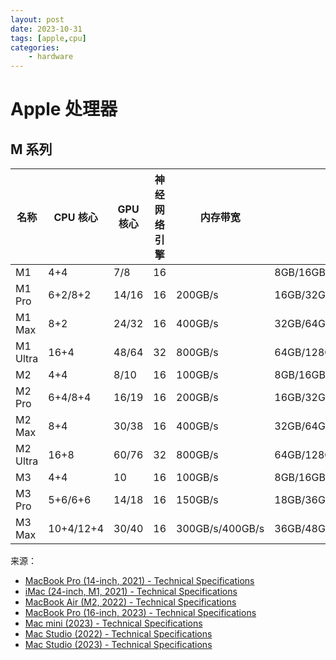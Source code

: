 ```yaml
---
layout: post
date: 2023-10-31
tags: [apple,cpu]
categories:
    - hardware
---
```


# Apple 处理器

## M 系列

| 名称     | CPU 核心  | GPU 核心 | 神经网络引擎 | 内存带宽        | 内存大小                  |
|----------|-----------|----------|--------------|-----------------|---------------------------|
| M1       | 4+4       | 7/8      | 16           |                 | 8GB/16GB                  |
| M1 Pro   | 6+2/8+2   | 14/16    | 16           | 200GB/s         | 16GB/32GB                 |
| M1 Max   | 8+2       | 24/32    | 16           | 400GB/s         | 32GB/64GB                 |
| M1 Ultra | 16+4      | 48/64    | 32           | 800GB/s         | 64GB/128GB                |
| M2       | 4+4       | 8/10     | 16           | 100GB/s         | 8GB/16GB/24GB             |
| M2 Pro   | 6+4/8+4   | 16/19    | 16           | 200GB/s         | 16GB/32GB                 |
| M2 Max   | 8+4       | 30/38    | 16           | 400GB/s         | 32GB/64GB/96GB            |
| M2 Ultra | 16+8      | 60/76    | 32           | 800GB/s         | 64GB/128GB/192GB          |
| M3       | 4+4       | 10       | 16           | 100GB/s         | 8GB/16GB/24GB             |
| M3 Pro   | 5+6/6+6   | 14/18    | 16           | 150GB/s         | 18GB/36GB                 |
| M3 Max   | 10+4/12+4 | 30/40    | 16           | 300GB/s/400GB/s | 36GB/48GB/64GB/96GB/128GB |

来源：

- [MacBook Pro (14-inch, 2021) - Technical Specifications](https://support.apple.com/kb/SP854?viewlocale=en_US&locale=en_US)
- [iMac (24-inch, M1, 2021) - Technical Specifications](https://support.apple.com/kb/SP839?viewlocale=en_US&locale=en_US)
- [MacBook Air (M2, 2022) - Technical Specifications](https://support.apple.com/kb/SP869?viewlocale=en_US&locale=en_US)
- [MacBook Pro (16-inch, 2023) - Technical Specifications](https://support.apple.com/kb/SP890?viewlocale=en_US&locale=en_US)
- [Mac mini (2023) - Technical Specifications](https://support.apple.com/kb/SP891?viewlocale=en_US&locale=en_US)
- [Mac Studio (2022) - Technical Specifications](https://support.apple.com/kb/SP865?locale=en_US)
- [Mac Studio (2023) - Technical Specifications](https://support.apple.com/kb/SP894?locale=en_US)
